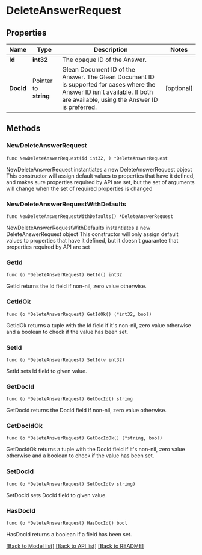 # DeleteAnswerRequest

## Properties

Name | Type | Description | Notes
------------ | ------------- | ------------- | -------------
**Id** | **int32** | The opaque ID of the Answer. | 
**DocId** | Pointer to **string** | Glean Document ID of the Answer. The Glean Document ID is supported for cases where the Answer ID isn&#39;t available. If both are available, using the Answer ID is preferred. | [optional] 

## Methods

### NewDeleteAnswerRequest

`func NewDeleteAnswerRequest(id int32, ) *DeleteAnswerRequest`

NewDeleteAnswerRequest instantiates a new DeleteAnswerRequest object
This constructor will assign default values to properties that have it defined,
and makes sure properties required by API are set, but the set of arguments
will change when the set of required properties is changed

### NewDeleteAnswerRequestWithDefaults

`func NewDeleteAnswerRequestWithDefaults() *DeleteAnswerRequest`

NewDeleteAnswerRequestWithDefaults instantiates a new DeleteAnswerRequest object
This constructor will only assign default values to properties that have it defined,
but it doesn't guarantee that properties required by API are set

### GetId

`func (o *DeleteAnswerRequest) GetId() int32`

GetId returns the Id field if non-nil, zero value otherwise.

### GetIdOk

`func (o *DeleteAnswerRequest) GetIdOk() (*int32, bool)`

GetIdOk returns a tuple with the Id field if it's non-nil, zero value otherwise
and a boolean to check if the value has been set.

### SetId

`func (o *DeleteAnswerRequest) SetId(v int32)`

SetId sets Id field to given value.


### GetDocId

`func (o *DeleteAnswerRequest) GetDocId() string`

GetDocId returns the DocId field if non-nil, zero value otherwise.

### GetDocIdOk

`func (o *DeleteAnswerRequest) GetDocIdOk() (*string, bool)`

GetDocIdOk returns a tuple with the DocId field if it's non-nil, zero value otherwise
and a boolean to check if the value has been set.

### SetDocId

`func (o *DeleteAnswerRequest) SetDocId(v string)`

SetDocId sets DocId field to given value.

### HasDocId

`func (o *DeleteAnswerRequest) HasDocId() bool`

HasDocId returns a boolean if a field has been set.


[[Back to Model list]](../README.md#documentation-for-models) [[Back to API list]](../README.md#documentation-for-api-endpoints) [[Back to README]](../README.md)


